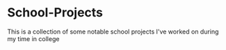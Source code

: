 # School-Projects
 
 This is a collection of some notable school projects I've worked on during my time in college
